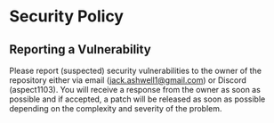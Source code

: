# Security Policy

## Reporting a Vulnerability

Please report (suspected) security vulnerabilities to the owner of the
repository either via email (jack.ashwell1@gmail.com) or Discord
(aspect1103). You will receive a response from the owner as soon as
possible and if accepted, a patch will be released as soon as possible
depending on the complexity and severity of the problem.
